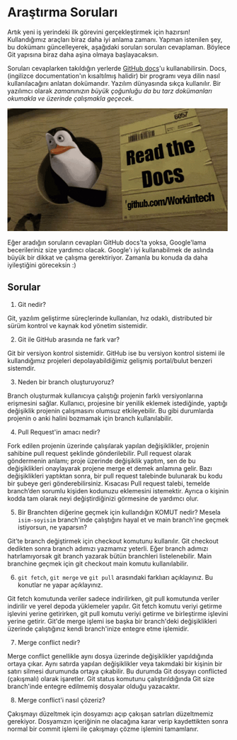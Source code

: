 # Araştırma Soruları

Artık yeni iş yerindeki ilk görevini gerçekleştirmek için hazırsın! Kullandığımız araçları biraz daha iyi anlama zamanı. Yapman istenilen şey, bu dokümanı güncelleyerek, aşağıdaki soruları soruları cevaplaman. Böylece Git yapısına biraz daha aşina olmaya başlayacaksın.

Soruları cevaplarken takıldığın yerlerde [GitHub docs](https://docs.github.com/en)'u kullanabilirsin. Docs, (ingilizce documentation'ın kısaltılmış halidir) bir programı veya dilin nasıl kullanılacağını anlatan dokümandır. Yazılım dünyasında sıkça kullanılır. Bir yazılımcı olarak _zamanınızın büyük çoğunluğu da bu tarz dokümanları okumakla ve üzerinde çalışmakla geçecek_.

![READ THE DOCS](https://github.com/Workintech/FSWeb-S1G1-Projesi-Web-Development-Projesi-icin-Git/blob/main/read-the-docs-wit.gif?raw=true)

Eğer aradığın soruların cevapları GitHub docs'ta yoksa, Google'lama becerileriniz size yardımcı olacak. Google'ı iyi kullanabilmek de aslında büyük bir dikkat ve çalışma gerektiriyor. Zamanla bu konuda da daha iyileştiğini göreceksin :)

## Sorular

1. Git nedir?

Git, yazılım geliştirme süreçlerinde kullanılan, hız odaklı, distributed bir sürüm kontrol ve kaynak kod yönetim sistemidir. 

2. Git ile GitHub arasında ne fark var?

Git bir versiyon kontrol sistemidir. GitHub ise bu versiyon kontrol sistemi ile kullandığımız projeleri depolayabildiğimiz gelişmiş portal/bulut benzeri sistemdir.

3. Neden bir branch oluşturuyoruz?

Branch oluşturmak kullanıcıya çalıştığı projenin farklı versiyonlarına erişmesini sağlar. Kullanıcı, projesine bir yenilik eklemek istediğinde, yaptığı değişiklik projenin çalışmasını olumsuz etkileyebilir. Bu gibi durumlarda projenin o anki halini bozmamak için branch kullanılabilir.

4. Pull Request'in amacı nedir?

Fork edilen projenin üzerinde çalışılarak yapılan değişiklikler, projenin sahibine pull request şeklinde gönderilebilir. Pull request olarak göndermenin anlamı; proje üzerinde değişiklik yaptım, sen de bu değişiklikleri onaylayarak  projene merge et demek anlamına gelir. Bazı değişiklikleri yaptıktan sonra, bir pull request talebinde bulunarak bu kodu bir şubeye geri gönderebilirsiniz. Kısacası Pull request talebi, temelde branch’den sorumlu kişiden kodunuzu eklemesini istemektir. Ayrıca o kişinin kodda tam olarak neyi değiştirdiğinizi görmesine de yardımcı olur.

5. Bir Branchten diğerine geçmek için kullandığın KOMUT nedir? Mesela `isim-soyisim` branch'inde çalıştığını hayal et ve main branch'ine geçmek istiyorsun, ne yaparsın?

Git’te branch değiştirmek için checkout komutunu kullanılır. Git checkout dedikten sonra branch adımızı yazmamız yeterli. Eğer branch adımızı hatırlamıyorsak git branch yazarak bütün branchleri listelenebilir. Main branchine geçmek için git checkout main komutu kullanılabilir.

6. `git fetch`, `git merge` ve `git pull` arasındaki farklıarı açıklayınız. Bu konutlar ne yapar açıklayınız.

Git fetch komutunda veriler sadece indirilirken, git pull komutunda veriler indirilir ve yerel depoda yüklemeler yapılır. Git fetch komutu veriyi getirme işlevini yerine getirirken, git pull komutu veriyi getirme ve birleştirme işlevini yerine getirir. Git'de merge işlemi ise başka bir branch'deki değişiklikleri üzerinde çalıştığınız kendi branch'inize entegre etme işlemidir.

7. Merge conflict nedir?

Merge conflict genellikle aynı dosya üzerinde değişiklikler yapıldığında ortaya çıkar. Aynı satırda yapılan değişiklikler veya takımdaki bir kişinin bir satırı silmesi durumunda ortaya çıkabilir. Bu durumda Git dosyayı conflicted (çakışmalı) olarak işaretler. Git status komutunu çalıştırıldığında Git size branch'inde entegre edilmemiş dosyalar olduğu yazacaktır.

8. Merge conflict'i nasıl çözeriz?

Çakışmayı düzeltmek için dosyamızı açıp çakışan satırları düzeltmemiz gerekiyor. Dosyamızın içeriğinin ne olacağına karar verip kaydettikten sonra normal bir commit işlemi ile çakışmayı çözme işlemini tamamlanır.

